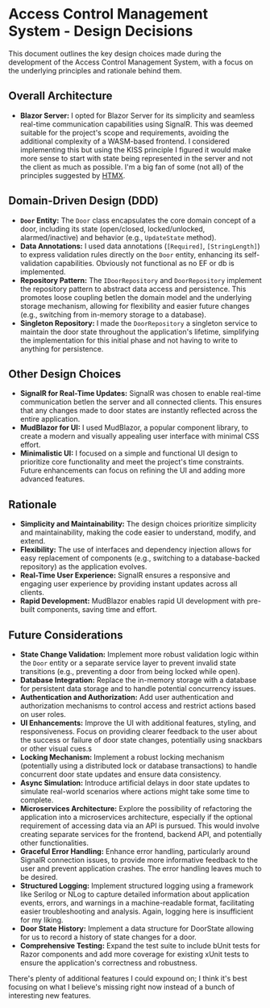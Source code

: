 # Access Control Management System - Design Decisions

This document outlines the key design choices made during the development of the Access Control Management System, with a focus on the underlying principles and rationale behind them.

## Overall Architecture

- **Blazor Server:** I opted for Blazor Server for its simplicity and seamless real-time communication capabilities using SignalR. This was deemed suitable for the project's scope and requirements, avoiding the additional complexity of a WASM-based frontend. I considered implementing this but using the KISS principle I figured it would make more sense to start with state being represented in the server and not the client as much as possible. I'm a big fan of some (not all) of the principles suggested by [HTMX](https://htmx.org/essays/hypermedia-apis-vs-data-apis/).

## Domain-Driven Design (DDD)

- **`Door` Entity:**  The `Door` class encapsulates the core domain concept of a door, including its state (open/closed, locked/unlocked, alarmed/inactive) and behavior (e.g., `UpdateState` method).
- **Data Annotations:** I used data annotations (`[Required]`, `[StringLength]`) to express validation rules directly on the `Door` entity, enhancing its self-validation capabilities. Obviously not functional as no EF or db is implemented.
- **Repository Pattern:** The `IDoorRepository` and `DoorRepository` implement the repository pattern to abstract data access and persistence. This promotes loose coupling betIen the domain model and the underlying storage mechanism, allowing for flexibility and easier future changes (e.g., switching from in-memory storage to a database).
- **Singleton Repository:**  I made the `DoorRepository` a singleton service to maintain the door state throughout the application's lifetime, simplifying the implementation for this initial phase and not having to write to anything for persistence.

## Other Design Choices

- **SignalR for Real-Time Updates:** SignalR was chosen to enable real-time communication betIen the server and all connected clients. This ensures that any changes made to door states are instantly reflected across the entire application.
- **MudBlazor for UI:** I used MudBlazor, a popular component library, to create a modern and visually appealing user interface with minimal CSS effort.
- **Minimalistic UI:**  I focused on a simple and functional UI design to prioritize core functionality and meet the project's time constraints. Future enhancements can focus on refining the UI and adding more advanced features.

## Rationale

- **Simplicity and Maintainability:** The design choices prioritize simplicity and maintainability, making the code easier to understand, modify, and extend.
- **Flexibility:**  The use of interfaces and dependency injection allows for easy replacement of components (e.g., switching to a database-backed repository) as the application evolves.
- **Real-Time User Experience:** SignalR ensures a responsive and engaging user experience by providing instant updates across all clients.
- **Rapid Development:**  MudBlazor enables rapid UI development with pre-built components, saving time and effort.

## Future Considerations

- **State Change Validation:**  Implement more robust validation logic within the `Door` entity or a separate service layer to prevent invalid state transitions (e.g., preventing a door from being locked while open).
- **Database Integration:**  Replace the in-memory storage with a database for persistent data storage and to handle potential concurrency issues.
- **Authentication and Authorization:** Add user authentication and authorization mechanisms to control access and restrict actions based on user roles.
- **UI Enhancements:**  Improve the UI with additional features, styling, and responsiveness. Focus on providing clearer feedback to the user about the success or failure of door state changes, potentially using snackbars or other visual cues.s
- **Locking Mechanism:** Implement a robust locking mechanism (potentially using a distributed lock or database transactions) to handle concurrent door state updates and ensure data consistency.
- **Async Simulation:** Introduce artificial delays in door state updates to simulate real-world scenarios where actions might take some time to complete.
- **Microservices Architecture:**  Explore the possibility of refactoring the application into a microservices architecture, especially if the optional requirement of accessing data via an API is pursued. This would involve creating separate services for the frontend, backend API, and potentially other functionalities.
- **Graceful Error Handling:**  Enhance error handling, particularly around SignalR connection issues, to provide more informative feedback to the user and prevent application crashes. The error handling leaves much to be desired.
- **Structured Logging:**  Implement structured logging using a framework like Serilog or NLog to capture detailed information about application events, errors, and warnings in a machine-readable format, facilitating easier troubleshooting and analysis. Again, logging here is insufficient for my liking.
- **Door State History:**  Implement a data structure for DoorState allowing for us to record a history of state changes for a door.
- **Comprehensive Testing:**  Expand the test suite to include bUnit tests for Razor components and add more coverage for existing xUnit tests to ensure the application's correctness and robustness. 

There's plenty of additional features I could expound on; I think it's best focusing on what I believe's missing right now instead of a bunch of interesting new features.